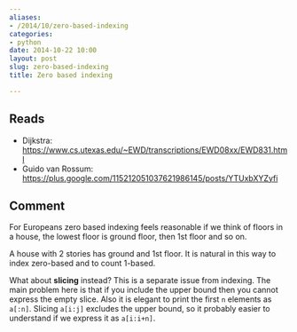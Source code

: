 ```yaml
---
aliases:
- /2014/10/zero-based-indexing
categories:
- python
date: 2014-10-22 10:00
layout: post
slug: zero-based-indexing
title: Zero based indexing

---
```


## Reads

* Dijkstra: <https://www.cs.utexas.edu/~EWD/transcriptions/EWD08xx/EWD831.html>
* Guido van Rossum: <https://plus.google.com/115212051037621986145/posts/YTUxbXYZyfi>

## Comment

For Europeans zero based indexing feels reasonable if we think of floors in a house,
the lowest floor is ground floor, then 1st floor and so on.

A house with 2 stories has ground and 1st floor. It is natural in this way to index
zero-based and to count 1-based.

What about **slicing** instead? This is a separate issue from indexing.
The main problem here is that if you include the upper bound then you cannot express
the empty slice.
Also it is elegant to print the first `n` elements as `a[:n]`. Slicing `a[i:j]` excludes
the upper bound, so it probably easier to understand if we express it as `a[i:i+n]`.
